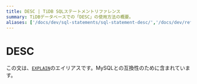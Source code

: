 ```yaml
---
title: DESC | TiDB SQLステートメントリファレンス
summary: TiDBデータベースでの「DESC」の使用方法の概要。
aliases: ['/docs/dev/sql-statements/sql-statement-desc/','/docs/dev/reference/sql/statements/desc/']
---
```


# DESC

この文は、[`EXPLAIN`](/sql-statements/sql-statement-explain.md)のエイリアスです。MySQLとの互換性のために含まれています。